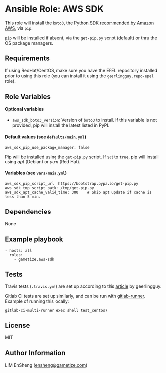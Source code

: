 # Ansible Role: AWS SDK

This role will install the `boto3`, the [Python SDK recommended by Amazon AWS](https://aws.amazon.com/sdk-for-python/), via `pip`.

`pip` will be installed if absent, via the `get-pip.py` script (default) or thru the OS package managers.

## Requirements

If using RedHat/CentOS, make sure you have the EPEL repository installed prior to using this role (you can install it using the `geerlingguy.repo-epel` role).

## Role Variables

#### Optional variables

  - `aws_sdk_boto3_version`: Version of `boto3` to install. If this variable is not provided, pip will install the latest listed in PyPI.

#### Default values (see `defaults/main.yml`)

    aws_sdk_pip_use_package_manager: false

Pip will be installed using the `get-pip.py` script. If set to `true`, pip will install using *apt* (Debian) or *yum* (Red Hat).

#### Variables (see `vars/main.yml`)

```
aws_sdk_pip_script_url: https://bootstrap.pypa.io/get-pip.py
aws_sdk_tmp_script_path: /tmp/get-pip.py
aws_sdk_apt_cache_valid_time: 300    # Skip apt update if cache is less than 5 min.
```

## Dependencies

None

## Example playbook

```
- hosts: all
  roles:
    - gametize.aws-sdk
```

## Tests

Travis tests (`.travis.yml`) are set up according to this [article](http://www.jeffgeerling.com/blog/2016/how-i-test-ansible-configuration-on-7-different-oses-docker) by geerlingguy.

Gitlab CI tests are set up similarly, and can be run with [gitlab-runner](https://gitlab.com/gitlab-org/gitlab-ci-multi-runner). Example of running this locally:

    gitlab-ci-multi-runner exec shell test_centos7

## License

MIT

## Author Information

LIM EnSheng (ensheng@gametize.com)
